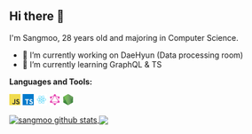 ## Hi there 👋

I'm Sangmoo, 28 years old and majoring in Computer Science.

- 🔭 I’m currently working on DaeHyun (Data processing room)
- 🌱 I’m currently learning GraphQL & TS

**Languages and Tools:**  

<code><img height="20" src="https://raw.githubusercontent.com/github/explore/80688e429a7d4ef2fca1e82350fe8e3517d3494d/topics/javascript/javascript.png"></code>
<code><img height="20" src="https://raw.githubusercontent.com/github/explore/80688e429a7d4ef2fca1e82350fe8e3517d3494d/topics/typescript/typescript.png"></code>
<code><img height="20" src="https://raw.githubusercontent.com/github/explore/80688e429a7d4ef2fca1e82350fe8e3517d3494d/topics/react/react.png"></code>
<code><img height="20" src="https://raw.githubusercontent.com/github/explore/5c058a388828bb5fde0bcafd4bc867b5bb3f26f3/topics/graphql/graphql.png"></code>
<code><img height="20" src="https://raw.githubusercontent.com/github/explore/80688e429a7d4ef2fca1e82350fe8e3517d3494d/topics/nodejs/nodejs.png"></code>    

<a href="https://github.com/sangmoo/github-readme-stats">
  <img align="center" src="https://github-readme-stats.vercel.app/api?username=sangmoo&show_icons=true&include_all_commits=true&theme=tokyonight" alt="sangmoo github stats" />
</a>
<a href="https://github.com/sangmoo/github-readme-stats">
  <!-- Change the `github-readme-stats.anuraghazra1.vercel.app` to `github-readme-stats.vercel.app`  -->
  <img align="center" src="https://github-readme-stats.vercel.app/api/top-langs/?username=sangmoo&layout=compact&theme=tokyonight" />
</a>

<!--
**Sangmoo/Sangmoo** is a ✨ _special_ ✨ repository because its `README.md` (this file) appears on your GitHub profile.

Here are some ideas to get you started:

- 🔭 I’m currently working on ...
- 🌱 I’m currently learning ...
- 👯 I’m looking to collaborate on ...
- 🤔 I’m looking for help with ...
- 💬 Ask me about ...
- 📫 How to reach me: ...
- 😄 Pronouns: ...
- ⚡ Fun fact: ...

![Sangmoo github stats](https://github-readme-stats.vercel.app/api?username=sangmoo&show_icons=true&theme=tokyonight)
<br>
[![Top Langs](https://github-readme-stats.vercel.app/api/top-langs/?username=sangmoo&langs_count=5&theme=tokyonight)](https://github.com/sangmoo/github-readme-stats)
-->

